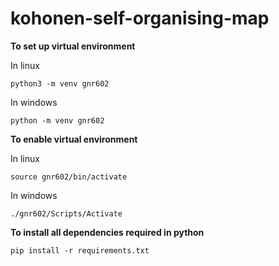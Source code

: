 ﻿# kohonen-self-organising-map

**To set up virtual environment**

In linux

`python3 -m venv gnr602`

In windows

`python -m venv gnr602`

**To enable virtual environment**



In linux

`source gnr602/bin/activate `

In windows

`./gnr602/Scripts/Activate`

**To install all dependencies required in python**

`pip install -r requirements.txt`
